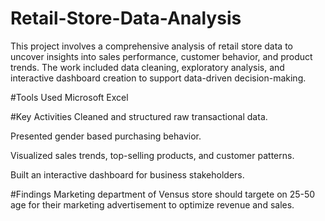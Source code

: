 # Retail-Store-Data-Analysis
This project involves a comprehensive analysis of retail store data to uncover insights into sales performance, customer behavior, and product trends. The work included data cleaning, exploratory analysis, and interactive dashboard creation to support data-driven decision-making.

#Tools Used
Microsoft Excel

#Key Activities
Cleaned and structured raw transactional data.

Presented gender based purchasing behavior.

Visualized sales trends, top-selling products, and customer patterns.

Built an interactive dashboard for business stakeholders.

#Findings
Marketing department of Vensus store should targete on 25-50 age for their marketing advertisement to optimize revenue and sales.
